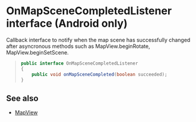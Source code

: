 
# OnMapSceneCompletedListener interface (Android only)

Callback interface to notify when the map scene has successfully changed after asyncronous methods such as MapView.beginRotate, MapView.beginSetScene.

>```java
> public interface OnMapSceneCompletedListener
> {
>     public void onMapSceneCompleted(boolean succeeded);
> }
>```

## See also

* [MapView](../MapView-class.md)